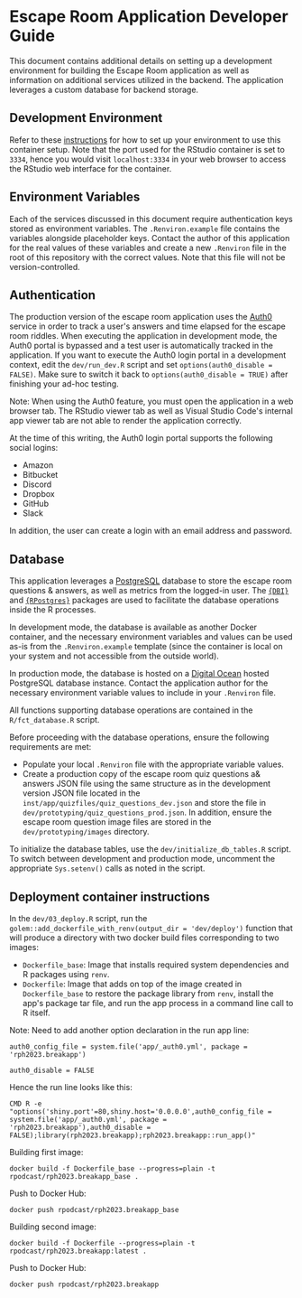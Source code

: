 # Escape Room Application Developer Guide

This document contains additional details on setting up a development environment for building the Escape Room application as well as information on additional services utilized in the backend. The application leverages a custom database for backend storage.

## Development Environment

Refer to these [instructions](https://github.com/rpodcast/r_dev_projects/blob/main/.devcontainer/README.md) for how to set up your environment to use this container setup. Note that the port used for the RStudio container is set to `3334`, hence you would visit `localhost:3334` in your web browser to access the RStudio web interface for the container. 

## Environment Variables

Each of the services discussed in this document require authentication keys stored as environment variables. The `.Renviron.example` file contains the variables alongside placeholder keys. Contact the author of this application for the real values of these variables and create a new `.Renviron` file in the root of this repository with the correct values. Note that this file will not be version-controlled. 

## Authentication

The production version of the escape room application uses the [Auth0](https://auth0.com/) service in order to track a user's answers and time elapsed for the escape room riddles. When executing the application in development mode, the Auth0 portal is bypassed and a test user is automatically tracked in the application. If you want to execute the Auth0 login portal in a development context, edit the `dev/run_dev.R` script and set `options(auth0_disable = FALSE)`. Make sure to switch it back to `options(auth0_disable = TRUE)` after finishing your ad-hoc testing.

Note: When using the Auth0 feature, you must open the application in a web browser tab. The RStudio viewer tab as well as Visual Studio Code's internal app viewer tab are not able to render the application correctly. 

At the time of this writing, the Auth0 login portal supports the following social logins:

* Amazon
* Bitbucket
* Discord
* Dropbox
* GitHub
* Slack

In addition, the user can create a login with an email address and password. 

## Database

This application leverages a [PostgreSQL](https://www.postgresql.org/) database to store the escape room questions & answers, as well as metrics from the logged-in user. The [`{DBI}`](https://www.r-dbi.org/) and [`{RPostgres}`](https://rpostgres.r-dbi.org/) packages are used to facilitate the database operations inside the R processes. 

In development mode, the database is available as another Docker container, and the necessary environment variables and values can be used as-is from the `.Renviron.example` template (since the container is local on your system and not accessible from the outside world).

In production mode, the database is hosted on a [Digital Ocean]() hosted PostgreSQL database instance. Contact the application author for the necessary environment variable values to include in your `.Renviron` file.

All functions supporting database operations are contained in the `R/fct_database.R` script.

Before proceeding with the database operations, ensure the following requirements are met:

* Populate your local `.Renviron` file with the appropriate variable values.
* Create a production copy of the escape room quiz questions a& answers JSON file using the same structure as in the development version JSON file located in the `inst/app/quizfiles/quiz_questions_dev.json` and store the file in `dev/prototyping/quiz_questions_prod.json`. In addition, ensure the escape room question image files are stored in the `dev/prototyping/images` directory.

To initialize the database tables, use the `dev/initialize_db_tables.R` script. To switch between development and production mode, uncomment the appropriate `Sys.setenv()` calls as noted in the script.

## Deployment container instructions

In the `dev/03_deploy.R` script, run the `golem::add_dockerfile_with_renv(output_dir = 'dev/deploy')` function that will produce a directory with two docker build files corresponding to two images:

* `Dockerfile_base`: Image that installs required system dependencies and R packages using `renv`.
* `Dockerfile`: Image that adds on top of the image created in `Dockerfile_base` to restore the package library from `renv`, install the app's package tar file, and run the app process in a command line call to R itself.

Note: Need to add another option declaration in the run app line: 

```
auth0_config_file = system.file('app/_auth0.yml', package = 'rph2023.breakapp')

auth0_disable = FALSE
```

Hence the run line looks like this:

```
CMD R -e "options('shiny.port'=80,shiny.host='0.0.0.0',auth0_config_file = system.file('app/_auth0.yml', package = 'rph2023.breakapp'),auth0_disable = FALSE);library(rph2023.breakapp);rph2023.breakapp::run_app()"
```

Building first image:

```
docker build -f Dockerfile_base --progress=plain -t rpodcast/rph2023.breakapp_base .
```

Push to Docker Hub:

```
docker push rpodcast/rph2023.breakapp_base
```

Building second image:

```
docker build -f Dockerfile --progress=plain -t rpodcast/rph2023.breakapp:latest .
```

Push to Docker Hub:

```
docker push rpodcast/rph2023.breakapp
```


